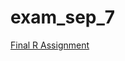 # exam_sep_7

[Final R Assignment](https://github.com/thomasheijligers/exam_sep_7/blob/master/exam_1_student.ipynb)
